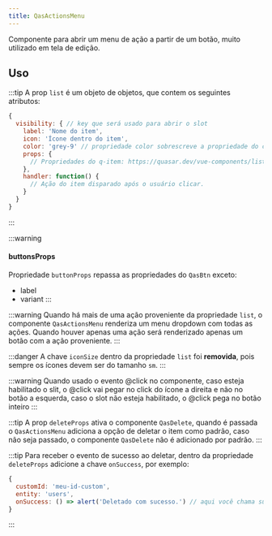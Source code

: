 ```yaml
---
title: QasActionsMenu
---
```


Componente para abrir um menu de ação a partir de um botão, muito utilizado em tela de edição.

<doc-api file="actions-menu/QasActionsMenu" name="QasActionsMenu" />

## Uso

:::tip
A prop `list` é um objeto de objetos, que contem os seguintes atributos:

```js
{
  visibility: { // key que será usado para abrir o slot
    label: 'Nome do item',
    icon: 'Ícone dentro do item',
    color: 'grey-9' // propriedade color sobrescreve a propriedade do componente `color` porém só é usada quando existe apenas um item na listagem
    props: {
      // Propriedades do q-item: https://quasar.dev/vue-components/list-and-list-items#api--qitem
    },
    handler: function() {
      // Ação do item disparado após o usuário clicar.
    }
  }
}
```
:::

:::warning
#### buttonsProps
Propriedade `buttonProps` repassa as propriedades do `QasBtn` exceto:
- label
- variant
:::

:::warning
Quando há mais de uma ação proveniente da propriedade `list`, o componente `QasActionsMenu` renderiza um menu dropdown com todas as ações. Quando houver apenas uma ação será renderizado apenas um botão com a ação proveniente.
:::

:::danger
A chave `iconSize` dentro da propriedade `list` foi **removida**, pois sempre os ícones devem ser do tamanho `sm`.
:::

<doc-example file="QasActionsMenu/Basic" title="Básico" />


:::warning
Quando usado o evento @click no componente, caso esteja habilitado o slit, o @click vai pegar no click do ícone a direita e não no botão a esquerda, caso o slot não esteja habilitado, o @click pega no botão inteiro
:::
<!-- <doc-example file="QasActionsMenu/ExWithSplit" title="Usando com split" /> -->

:::tip
A prop `deleteProps` ativa o componente `QasDelete`, quando é passada o `QasActionsMenu` adiciona a opção de deletar o item como padrão, caso não seja passado, o componente `QasDelete` não é adicionado por padrão.
:::

:::tip
Para receber o evento de sucesso ao deletar, dentro da propriedade `deleteProps` adicione a chave `onSuccess`, por exemplo:

```js
{
  customId: 'meu-id-custom',
  entity: 'users',
  onSuccess: () => alert('Deletado com sucesso.') // aqui você chama sua função
}
```
:::

<!-- <doc-example file="QasActionsMenu/Delete" title="QasDelete como padrão" /> -->

<!-- <doc-example file="QasActionsMenu/CustomSlot" title="Templates dinâmicos" /> -->

<!-- <doc-example file="QasActionsMenu/ExUseLabel" title="Ícone sem label" /> -->

